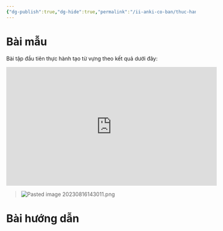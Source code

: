```yaml
---
{"dg-publish":true,"dg-hide":true,"permalink":"/ii-anki-co-ban/thuc-hanh-1-tao-the-tu-vung-tieng-anh-1-mat-co-hinh-anh-am-thanh/","hide":true,"dgPassFrontmatter":true}
---
```


# Bài mẫu

Bài tập đầu tiên thực hành tạo từ vựng theo kết quả dưới đây:

<iframe width="560" height="315" src="https://www.youtube.com/embed/fOagkeb090M" title="YouTube video player" frameborder="0" allow="accelerometer; autoplay; clipboard-write; encrypted-media; gyroscope; picture-in-picture; web-share" allowfullscreen></iframe>

> ![Pasted image 20230816143011.png](/img/user/Y.%20Files/Pasted%20image%2020230816143011.png)

# Bài hướng dẫn


